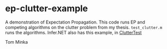 # ep-clutter-example
A demonstration of Expectation Propagation.  This code runs EP and competing algorithms on the clutter problem from my thesis.  `test_clutter.m` runs the algorithms.
Infer.NET also has this example, in [ClutterTest](https://github.com/dotnet/infer/blob/d4966ec295490b1d6c087b7c7e8abf17609bdf59/test/Tests/MixtureTests.cs#L234)

Tom Minka
